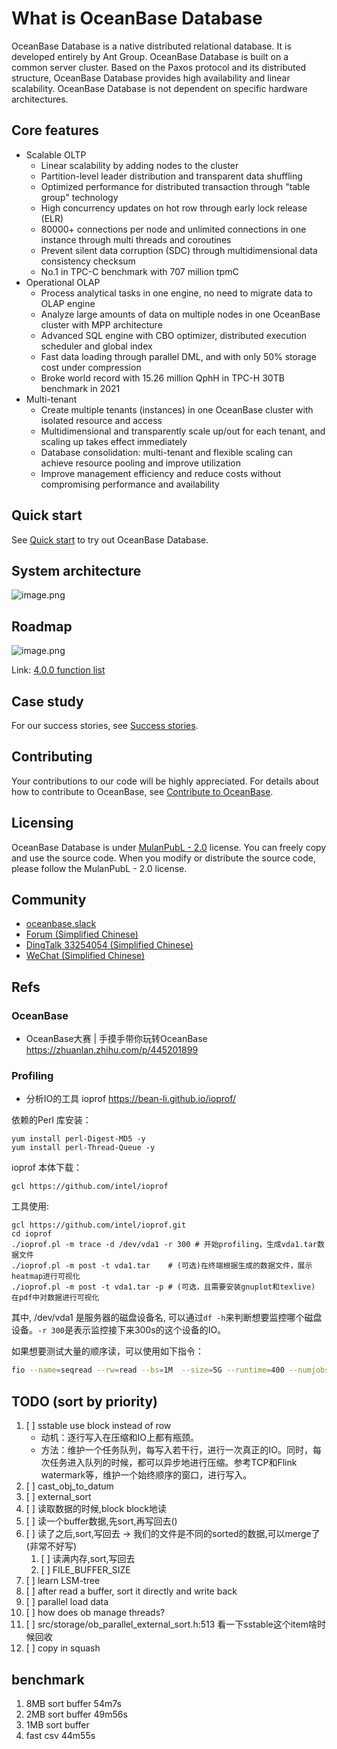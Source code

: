 # What is OceanBase Database
OceanBase Database is a native distributed relational database. It is developed entirely by Ant Group. OceanBase Database is built on a common server cluster. Based on the Paxos protocol and its distributed structure, OceanBase Database provides high availability and linear scalability. OceanBase Database is not dependent on specific hardware architectures.

## Core features

- Scalable OLTP
   - Linear scalability by adding nodes to the cluster
   - Partition-level leader distribution and transparent data shuffling 
   - Optimized performance for distributed transaction through "table group" technology
   - High concurrency updates on hot row through early lock release (ELR)
   - 80000+ connections per node and unlimited connections in one instance through multi threads and coroutines
   - Prevent silent data corruption (SDC) through multidimensional data consistency checksum
   - No.1 in TPC-C benchmark with 707 million tpmC
- Operational OLAP
   - Process analytical tasks in one engine, no need to migrate data to OLAP engine
   - Analyze large amounts of data on multiple nodes in one OceanBase cluster with MPP architecture
   - Advanced SQL engine with CBO optimizer, distributed execution scheduler and global index
   - Fast data loading through parallel DML, and with only 50% storage cost under compression
   - Broke world record with 15.26 million QphH in TPC-H 30TB benchmark in 2021
- Multi-tenant
   - Create multiple tenants (instances) in one OceanBase cluster with isolated resource and access
   - Multidimensional and transparently scale up/out for each tenant, and scaling up takes effect immediately
   - Database consolidation: multi-tenant and flexible scaling can achieve resource pooling and improve utilization
   - Improve management efficiency and reduce costs without compromising performance and availability

## Quick start
See [Quick start](https://open.oceanbase.com/quickStart) to try out OceanBase Database.

## System architecture

![image.png](https://cdn.nlark.com/yuque/0/2022/png/25820454/1667369873624-c1707034-471a-4f79-980f-6d1760dac8eb.png)

## Roadmap

![image.png](https://cdn.nlark.com/yuque/0/2022/png/25820454/1667369873613-44957682-76fe-42c2-b4c7-9356ed5b35f0.png)

Link: [4.0.0 function list](https://github.com/oceanbase/oceanbase/milestone/3)

## Case study
For our success stories, see [Success stories](https://www.oceanbase.com/en/customer/home).

## Contributing
Your contributions to our code will be highly appreciated. For details about how to contribute to OceanBase, see [Contribute to OceanBase](https://github.com/oceanbase/oceanbase/wiki/Contribute-to-OceanBase).

## Licensing
OceanBase Database is under [MulanPubL - 2.0](http://license.coscl.org.cn/MulanPubL-2.0/#english) license. You can freely copy and use the source code. When you modify or distribute the source code, please follow the MulanPubL - 2.0 license.

## Community

- [oceanbase.slack](https://oceanbase.slack.com/)
- [Forum (Simplified Chinese)](https://ask.oceanbase.com/)
- [DingTalk 33254054 (Simplified Chinese)](https://h5.dingtalk.com/circle/healthCheckin.html?corpId=ding12cfbe0afb058f3cde5ce625ff4abdf6&53108=bb418&cbdbhh=qwertyuiop&origin=1)
- [WeChat (Simplified Chinese)](https://gw.alipayobjects.com/zos/oceanbase/0a69627f-8005-4c46-be1f-aac7a2b85c13/image/2022-03-01/85d42796-4e22-463a-9658-57402d7b9bc3.png)

## Refs

### OceanBase

- OceanBase大赛 | 手摸手带你玩转OceanBase https://zhuanlan.zhihu.com/p/445201899

### Profiling

- 分析IO的工具 ioprof https://bean-li.github.io/ioprof/

依赖的Perl 库安装：

```
yum install perl-Digest-MD5 -y
yum install perl-Thread-Queue -y
```

ioprof 本体下载：

```
gcl https://github.com/intel/ioprof
```

工具使用:

```shell
gcl https://github.com/intel/ioprof.git
cd ioprof
./ioprof.pl -m trace -d /dev/vda1 -r 300 # 开始profiling，生成vda1.tar数据文件
./ioprof.pl -m post -t vda1.tar    # (可选)在终端根据生成的数据文件，展示heatmap进行可视化
./ioprof.pl -m post -t vda1.tar -p # (可选，且需要安装gnuplot和texlive) 在pdf中对数据进行可视化
```
其中, /dev/vda1 是服务器的磁盘设备名, 可以通过`df -h`来判断想要监控哪个磁盘设备。`-r 300`是表示监控接下来300s的这个设备的IO。

如果想要测试大量的顺序读，可以使用如下指令：

```sh
fio --name=seqread --rw=read --bs=1M  --size=5G --runtime=400 --numjobs=10 --direct=1 --group_reporting
```

## TODO (sort by priority)
1. [ ] sstable use block instead of row
   - 动机：逐行写入在压缩和IO上都有瓶颈。
   - 方法：维护一个任务队列，每写入若干行，进行一次真正的IO。同时，每次任务进入队列的时候，都可以异步地进行压缩。参考TCP和Flink watermark等，维护一个始终顺序的窗口，进行写入。
2. [ ] cast_obj_to_datum
3. [ ] external_sort
4. [ ] 读取数据的时候,block block地读
5. [ ] 读一个buffer数据,先sort,再写回去()
6. [ ] 读了之后,sort,写回去 -> 我们的文件是不同的sorted的数据,可以merge了 (非常不好写)
   1. [ ] 读满内存,sort,写回去
   2. [ ] FILE_BUFFER_SIZE
7. [ ] learn LSM-tree
8. [ ] after read a buffer, sort it directly and write back
9.  [ ] parallel load data
10. [ ] how does ob manage threads?
11. [ ] src/storage/ob_parallel_external_sort.h:513 看一下sstable这个item啥时候回收
12. [ ] copy in squash

## benchmark
1. 8MB sort buffer 54m7s
2. 2MB sort buffer 49m56s
3. 1MB sort buffer
4. fast csv 44m55s
